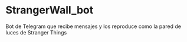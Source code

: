 # StrangerWall_bot
Bot de Telegram que recibe mensajes y los reproduce como la pared de luces de Stranger Things
